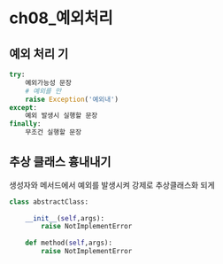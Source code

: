 # ch08\_예외처리

## 예외 처리 기

```python
try:
    예외가능성 문장
    # 예외를 만
    raise Exception('예외내')
except:
    예외 발생시 실행할 문장
finally:
    무조건 실행할 문장


```

## 추상 클래스 흉내내기

생성자와 메서드에서 예외를 발생시켜 강제로 추상클래스화 되게 

```python
class abstractClass:
    
    __init__(self,args):
        raise NotImplementError
        
    def method(self,args):
        raise NotImplementError
```

